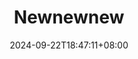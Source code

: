 ---
title: "Newnewnew"
description: 
date: 2024-09-22T18:47:11+08:00
image: 
math: 
license: 
hidden: false
comments: true
draft: true
---
